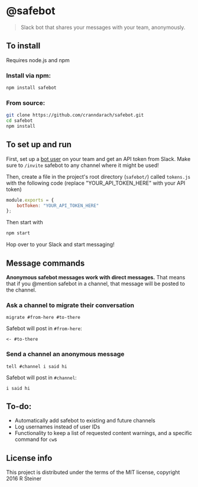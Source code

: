 # @safebot

>Slack bot that shares your messages with your team, anonymously.

## To install

Requires node.js and npm

### Install via npm:

```sh
npm install safebot
```

### From source:

```sh
git clone https://github.com/cranndarach/safebot.git
cd safebot
npm install
```

## To set up and run

First, set up a [bot user](https://api.slack.com/bot-users) on your team and get an API token from Slack. Make sure to `/invite` safebot to any channel where it might be used!

Then, create a file in the project's root directory (`safebot/`) called `tokens.js` with the following code (replace "YOUR_API_TOKEN_HERE" with your API token)

```javascript
module.exports = {
    botToken: "YOUR_API_TOKEN_HERE"
};
```

Then start with

```sh
npm start
```

Hop over to your Slack and start messaging!

## Message commands

**Anonymous safebot messages work with direct messages.** That means that if you @mention safebot in a channel, that message will be posted to the channel.

### Ask a channel to migrate their conversation

```
migrate #from-here #to-there
```

Safebot will post in `#from-here`:

```
<- #to-there
```

### Send a channel an anonymous message

```
tell #channel i said hi
```

Safebot will post in `#channel`:

```
i said hi
```

## To-do:

* Automatically add safebot to existing and future channels
* Log usernames instead of user IDs
* Functionality to keep a list of requested content warnings, and a specific command for `cw`s

## License info

This project is distributed under the terms of the MIT license, copyright 2016 R Steiner
